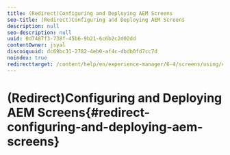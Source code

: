 ```yaml
---
title: (Redirect)Configuring and Deploying AEM Screens
seo-title: (Redirect)Configuring and Deploying AEM Screens
description: null
seo-description: null
uuid: 0d7487f3-738f-45b6-9b21-6c6b2c2d02dd
contentOwner: jsyal
discoiquuid: dc69bc31-2782-4eb0-af4c-dbdb0fd7cc7d
noindex: true
redirecttarget: /content/help/en/experience-manager/6-4/screens/using/configuring-screens-introduction
---
```


# (Redirect)Configuring and Deploying AEM Screens{#redirect-configuring-and-deploying-aem-screens}

